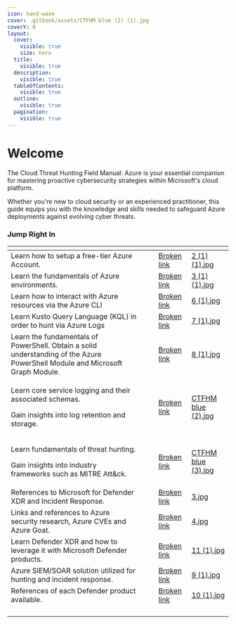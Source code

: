 ```yaml
---
icon: hand-wave
cover: .gitbook/assets/CTFHM blue (1) (1).jpg
coverY: 0
layout:
  cover:
    visible: true
    size: hero
  title:
    visible: true
  description:
    visible: true
  tableOfContents:
    visible: true
  outline:
    visible: true
  pagination:
    visible: true
---
```


# Welcome

The Cloud Threat Hunting Field Manual: Azure is your essential companion for mastering proactive cybersecurity strategies within Microsoft's cloud platform.&#x20;

Whether you're new to cloud security or an experienced practitioner, this guide equips you with the knowledge and skills needed to safeguard Azure deployments against evolving cyber threats.

### **Jump Right In**

<table data-view="cards"><thead><tr><th></th><th></th><th></th><th data-hidden data-card-target data-type="content-ref"></th><th data-hidden data-card-cover data-type="files"></th></tr></thead><tbody><tr><td>Learn how to setup a free-tier Azure Account.</td><td></td><td></td><td><a href="broken-reference">Broken link</a></td><td><a href=".gitbook/assets/2 (1) (1).jpg">2 (1) (1).jpg</a></td></tr><tr><td>Learn the fundamentals of Azure environments.</td><td></td><td></td><td><a href="broken-reference">Broken link</a></td><td><a href=".gitbook/assets/3 (1) (1).jpg">3 (1) (1).jpg</a></td></tr><tr><td>Learn how to interact with Azure resources via the Azure CLI</td><td></td><td></td><td><a href="broken-reference">Broken link</a></td><td><a href=".gitbook/assets/6 (1).jpg">6 (1).jpg</a></td></tr><tr><td>Learn Kusto Query Language (KQL) in order to hunt via Azure Logs</td><td></td><td></td><td><a href="broken-reference">Broken link</a></td><td><a href=".gitbook/assets/7 (1).jpg">7 (1).jpg</a></td></tr><tr><td>Learn the fundamentals of PowerShell.  Obtain a solid understanding of the Azure PowerShell Module and Microsoft Graph Module.</td><td></td><td></td><td><a href="broken-reference">Broken link</a></td><td><a href=".gitbook/assets/8 (1).jpg">8 (1).jpg</a></td></tr><tr><td><p>Learn core service logging and their associated schemas. </p><p></p><p>Gain insights into log retention and storage. </p></td><td></td><td></td><td><a href="broken-reference">Broken link</a></td><td><a href=".gitbook/assets/CTFHM blue (2).jpg">CTFHM blue (2).jpg</a></td></tr><tr><td><p>Learn fundamentals of threat hunting. </p><p></p><p>Gain insights into industry frameworks such as MITRE Att&#x26;ck. </p></td><td></td><td></td><td><a href="broken-reference">Broken link</a></td><td><a href=".gitbook/assets/CTFHM blue (3).jpg">CTFHM blue (3).jpg</a></td></tr><tr><td>References to Microsoft for Defender XDR and Incident Response.</td><td></td><td></td><td><a href="broken-reference">Broken link</a></td><td><a href=".gitbook/assets/3.jpg">3.jpg</a></td></tr><tr><td>Links and references to Azure security research, Azure CVEs and Azure Goat.</td><td></td><td></td><td><a href="broken-reference">Broken link</a></td><td><a href=".gitbook/assets/4.jpg">4.jpg</a></td></tr><tr><td>Learn Defender XDR and how to leverage it with Microsoft Defender products. </td><td></td><td></td><td><a href="broken-reference">Broken link</a></td><td><a href=".gitbook/assets/11 (1).jpg">11 (1).jpg</a></td></tr><tr><td>Azure SIEM/SOAR solution utilized for hunting and incident response. </td><td></td><td></td><td><a href="broken-reference">Broken link</a></td><td><a href=".gitbook/assets/9 (1).jpg">9 (1).jpg</a></td></tr><tr><td>References of each Defender product available.</td><td></td><td></td><td><a href="broken-reference">Broken link</a></td><td><a href=".gitbook/assets/10 (1).jpg">10 (1).jpg</a></td></tr><tr><td></td><td></td><td></td><td></td><td></td></tr><tr><td></td><td></td><td></td><td></td><td></td></tr><tr><td></td><td></td><td></td><td></td><td></td></tr><tr><td></td><td></td><td></td><td></td><td></td></tr></tbody></table>

